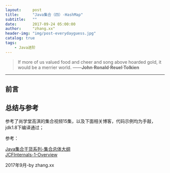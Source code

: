 ```yaml
---
layout:     post
title:      "Java集合（四）-HashMap"
subtitle:   ""
date:       2017-09-24 05:00:00
author:     "zhang.xx"
header-img: "img/post-everydayguess.jpg"
catalog: true
tags:
    - Java进阶
---
```


> If more of us valued food and cheer and song above hoarded gold, it would be a merrier world. ——**John·Ronald·Reuel·Tolkien**

---

## 前言


## 总结与参考
参考了尚学堂高淇的集合视频15集，以及下面相关博客，代码示例均为手敲，jdk1.8下编译通过；

参考：

[Java集合干货系列-集合总体大纲](http://tengj.top/2016/04/12/javajhtotal/)  
[JCFInternals-1-Overview](https://github.com/CarpenterLee/JCFInternals/blob/master/markdown/1-Overview.md)  


2017年9月-by zhang.xx

